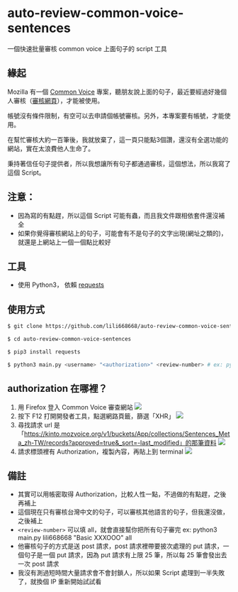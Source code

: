 # auto-review-common-voice-sentences
一個快速批量審核 common voice 上面句子的 script 工具

## 緣起

Mozilla 有一個 [Common Voice](https://voice.mozilla.org/) 專案，聽朋友說上面的句子，最近要經過好幾個人審核（[審核網頁](https://common-voice.github.io/sentence-collector/#/)），才能被使用。

帳號沒有條件限制，有空可以去申請個帳號審核。另外，本專案要有帳號，才能使用。

在幫忙審核大約一百筆後，我就放棄了，這一頁只能點3個讚，還沒有全選功能的網站，實在太浪費他人生命了。

秉持著信任句子提供者，所以我想讓所有句子都通過審核，這個想法，所以我寫了這個 Script。

## 注意：

- 因為寫的有點趕，所以這個 Script 可能有蟲，而且我文件跟相依套件還沒補全
- 如果你覺得審核網站上的句子，可能會有不是句子的文字出現(網址之類的)，就還是上網站上一個一個點比較好

## 工具

- 使用 Python3， 依賴 [requests](http://docs.python-requests.org)

## 使用方式

```bash
$ git clone https://github.com/lili668668/auto-review-common-voice-sentences

$ cd auto-review-common-voice-sentences

$ pip3 install requests

$ python3 main.py <username> "<authorization>" <review-number> # ex: python3 main.py lili668668 "Basic XXXOOO" 50
```

## authorization 在哪裡？
1. 用 Firefox 登入 Common Voice 審查網站
![](https://i.imgur.com/AlqRsmK.png)
2. 按下 F12 打開開發者工具，點選網路頁籤，篩選「XHR」
![](https://i.imgur.com/PXeaqIu.png)
3. 尋找請求 url 是「https://kinto.mozvoice.org/v1/buckets/App/collections/Sentences_Meta_zh-TW/records?approved=true&_sort=-last_modified」的那筆資料
![](https://i.imgur.com/xuyzrb8.png)
4. 請求標頭裡有 Authorization，複製內容，再貼上到 terminal
![](https://i.imgur.com/3C7sv93.png)

## 備註
- 其實可以用帳密取得 Authorization，比較人性一點，不過做的有點趕，之後再補上
- 這個現在只有審核台灣中文的句子，可以審核其他語言的句子，但我還沒做，之後補上
- `<review-number>` 可以填 all，就會直接幫你把所有句子審完 ex: python3 main.py lili668668 "Basic XXXOOO" all
- 他審核句子的方式是送 post 請求，post 請求裡帶要披次處理的 put 請求，一個句子是一個 put 請求，因為 put 請求有上限 25 筆，所以每 25 筆會發出去一次 post 請求
- 我沒有測過短時間大量請求會不會封鎖人，所以如果 Script 處理到一半失敗了，就換個 IP 重新開始試試看

